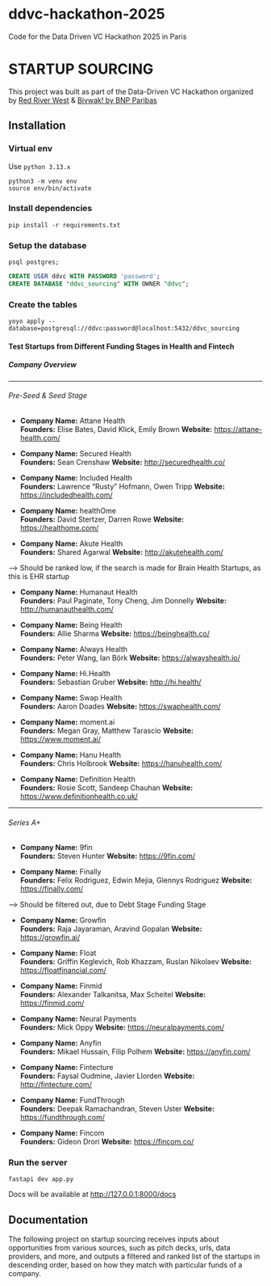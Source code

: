 # ddvc-hackathon-2025

Code for the Data Driven VC Hackathon 2025 in Paris

# STARTUP SOURCING

This project was built as part of the Data-Driven VC Hackathon organized
by [Red River West](https://redriverwest.com) & [Bivwak! by BNP Paribas](https://bivwak.bnpparibas/)

## Installation

### Virtual env

Use `python 3.13.x`

```
python3 -m venv env
source env/bin/activate
```

### Install dependencies

```
pip install -r requirements.txt
```

### Setup the database

```
psql postgres;
```

```sql
CREATE USER ddvc WITH PASSWORD 'password';
CREATE DATABASE "ddvc_sourcing" WITH OWNER "ddvc";
```

### Create the tables
```
yoyo apply --database=postgresql://ddvc:password@localhost:5432/ddvc_sourcing
```

#### Test Startups from Different Funding Stages in Health and Fintech
##### Company Overview

---

###### Pre-Seed & Seed Stage

- **Company Name:** Attane Health  
  **Founders:** Elise Bates, David Klick, Emily Brown
  **Website:** https://attane-health.com/

- **Company Name:** Secured Health  
  **Founders:** Sean Crenshaw
  **Website:** http://securedhealth.co/
  
- **Company Name:** Included Health  
  **Founders:** Lawrence “Rusty” Hofmann, Owen Tripp
  **Website:** https://includedhealth.com/
  
- **Company Name:** healthOme  
  **Founders:** David Stertzer, Darren Rowe
  **Website:** https://healthome.com/
  
- **Company Name:** Akute Health  
  **Founders:** Shared Agarwal
  **Website:** http://akutehealth.com/
  
 --> Should be ranked low, if the search is made for Brain Health Startups, as this is EHR startup

- **Company Name:** Humanaut Health  
  **Founders:** Paul Paginate, Tony Cheng, Jim Donnelly
  **Website:** http://humanauthealth.com/


- **Company Name:** Being Health  
  **Founders:** Allie Sharma
  **Website:** https://beinghealth.co/
  
- **Company Name:** Always Health  
  **Founders:** Peter Wang, Ian Börk
  **Website:** https://alwayshealth.io/
  
- **Company Name:** Hi.Health  
  **Founders:** Sebastian Gruber
  **Website:** http://hi.health/
  
- **Company Name:** Swap Health  
  **Founders:** Aaron Doades
  **Website:** https://swaphealth.com/
  
- **Company Name:** moment.ai  
  **Founders:** Megan Gray, Matthew Tarascio
  **Website:** https://www.moment.ai/
  
- **Company Name:** Hanu Health  
  **Founders:** Chris Holbrook
  **Website:** https://hanuhealth.com/
  
- **Company Name:** Definition Health  
  **Founders:** Rosie Scott, Sandeep Chauhan
  **Website:** https://www.definitionhealth.co.uk/
  
---

###### Series A+

- **Company Name:** 9fin  
  **Founders:** Steven Hunter
  **Website:** https://9fin.com/
  
- **Company Name:** Finally  
  **Founders:** Felix Rodriguez, Edwin Mejia, Glennys Rodriguez
  **Website:** https://finally.com/
  
 --> Should be filtered out, due to Debt Stage Funding Stage

- **Company Name:** Growfin  
  **Founders:** Raja Jayaraman, Aravind Gopalan
  **Website:** https://growfin.ai/

- **Company Name:** Float  
  **Founders:** Griffin Keglevich, Rob Khazzam, Ruslan Nikolaev
  **Website:** https://floatfinancial.com/
  
- **Company Name:** Finmid  
  **Founders:** Alexander Talkanitsa, Max Scheitel
  **Website:** https://finmid.com/
  
- **Company Name:** Neural Payments  
  **Founders:** Mick Oppy
  **Website:** https://neuralpayments.com/
  
- **Company Name:** Anyfin  
  **Founders:** Mikael Hussain, Filip Polhem
  **Website:** https://anyfin.com/
  
- **Company Name:** Fintecture  
  **Founders:** Faysal Oudmine, Javier Llorden
  **Website:** http://fintecture.com/
  
- **Company Name:** FundThrough  
  **Founders:** Deepak Ramachandran, Steven Uster
  **Website:** https://fundthrough.com/
  
- **Company Name:** Fincom  
  **Founders:** Gideon Drori
  **Website:** https://fincom.co/
  

### Run the server
```
fastapi dev app.py
```

Docs will be available at http://127.0.0.1:8000/docs

## Documentation

The following project on startup sourcing receives inputs about opportunities from various sources, such as pitch decks,
urls, data providers, and more, and outputs a filtered and ranked list of the startups in descending order, based on how
they match with particular funds of a company.